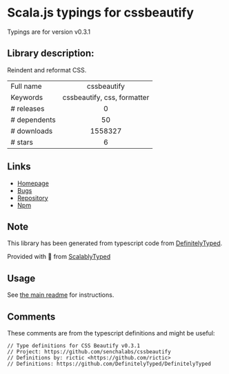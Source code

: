 
# Scala.js typings for cssbeautify

Typings are for version v0.3.1

## Library description:
Reindent and reformat CSS.

|                    |                 |
| ------------------ | :-------------: |
| Full name          | cssbeautify |
| Keywords           | cssbeautify, css, formatter |
| # releases         | 0 |
| # dependents       | 50 |
| # downloads        | 1558327 |
| # stars            | 6 |

## Links
- [Homepage](https://github.com/senchalabs/cssbeautify#readme)
- [Bugs](https://github.com/senchalabs/cssbeautify/issues)
- [Repository](https://github.com/senchalabs/cssbeautify)
- [Npm](https://www.npmjs.com/package/cssbeautify)
    


## Note
This library has been generated from typescript code from [DefinitelyTyped](https://definitelytyped.org).

Provided with :purple_heart: from [ScalablyTyped](https://github.com/oyvindberg/ScalablyTyped)

## Usage
See [the main readme](../../readme.md) for instructions.

## Comments

These comments are from the typescript definitions and might be useful:
```
// Type definitions for CSS Beautify v0.3.1
// Project: https://github.com/senchalabs/cssbeautify
// Definitions by: rictic <https://github.com/rictic>
// Definitions: https://github.com/DefinitelyTyped/DefinitelyTyped

```

